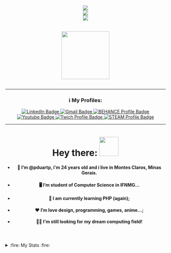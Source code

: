 <div id="skills" align="center">
  <img src="https://skillicons.dev/icons?i=c,cpp,cs,python,java,php,js,html,css,mysql,postgresql">
  </br>
  <img src="https://skillicons.dev/icons?i=dotnet,heroku,azure,bootstrap,jquery,opencv,anaconda,laravel,nodejs">
  </br>
  <img src="https://skillicons.dev/icons?i=latex,md,figma,git,github,ps,powershell,regex,stackoverflow,visualstudio,vscode,clion,windows,apple,gmail"/>
  </br>
</div>

</br>
</br>

<div id="header" align="center">
  <img src="https://media.giphy.com/media/M9gbBd9nbDrOTu1Mqx/giphy.gif" width="150"/>
</div>

</br>

---

<div id="personalInformation" align="center">
  
  ### ℹ️ My Profiles:
  
  <a href="https://www.linkedin.com/in/patrickduarte">
    <img src="https://img.shields.io/badge/linkedin-%230077B5.svg?style=for-the-badge&logo=linkedin&logoColor=white" alt="LinkedIn Badge"/>
  </a>
  <a href="https://mail.google.com/mail/u/0/?pli=1#inbox?compose=GTvVlcRwRCZnfvpvBkKJLzxNFmcjvKTNZJZlJrXMQzbZsWFsFCRDdPDStSjSVGLgtsKNBZgMBLtsq">
    <img src="https://img.shields.io/badge/Gmail-D14836?style=for-the-badge&logo=gmail&logoColor=white" alt="Gmail Badge"/>
  </a>
  <a href="https://www.behance.net/patrickdpimenta">
    <img src="https://img.shields.io/badge/Behance-1769ff?style=for-the-badge&logo=behance&logoColor=white" alt="BEHANCE Profile Badge"/>
  </a>
  <a href="https://www.youtube.com/channel/UCi6hVImCOlCXMXKRH076_Jw">
    <img src="https://img.shields.io/badge/YouTube-%23FF0000.svg?style=for-the-badge&logo=YouTube&logoColor=white" alt="Youtube Badge"/>
  </a>
  <a href="https://www.twitch.tv/dartesoul">
    <img src="https://img.shields.io/badge/Twitch-%239146FF.svg?style=for-the-badge&logo=Twitch&logoColor=whit" alt="Twich Profile Badge"/>
  </a>
  <a href="https://steamcommunity.com/id/dartesoul/">
    <img src="https://img.shields.io/badge/steam-%23000000.svg?style=for-the-badge&logo=steam&logoColor=whit" alt="STEAM Profile Badge"/>
  </a>
  
</div>

---

<div id="greetings" align="center">

  # Hey there: <img src="https://media.giphy.com/media/hvRJCLFzcasrR4ia7z/giphy.gif" width="60px"/>

  * #### 👨 I’m @pduartp, i'm 24 years old and i live in Montes Claros, Minas Gerais.
  * #### 🖥️  I’m student of Computer Science in IFNMG...
  * #### 🧠 I am currently learning PHP (again);
  * #### ❤️ I’m love design, programming, games, anime...;
  * #### 👨‍💻 I'm still looking for my dream computing field!
  #
  
</div>

</br>

<details>
  <summary>
    :fire: My Stats :fire:
  </summary>

  <div>
    
    [![Top Langs](https://github-readme-stats.vercel.app/api/top-langs/?username=pduartp&layout=compact&theme=vision-friendly-dark)](https://github.com/anuraghazra/github-readme-stats)
      
    [![GitHub Streak](http://github-readme-streak-stats.herokuapp.com?user=pduartp&theme=radical)](https://git.io/streak-stats)
    
    ![pduartp's GitHub stats](https://github-readme-stats.vercel.app/api?username=pduartp&show_icons=true&theme=transparent)
  
  </div>
</details>
